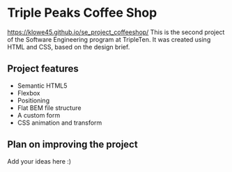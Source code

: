 # Triple Peaks Coffee Shop
https://klowe45.github.io/se_project_coffeeshop/
This is the second project of the Software Engineering program at TripleTen. It was created using HTML and CSS, based on the design brief.

## Project features

- Semantic HTML5
- Flexbox
- Positioning
- Flat BEM file structure
- A custom form
- CSS animation and transform

## Plan on improving the project

Add your ideas here :)
